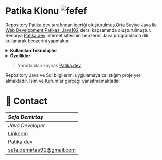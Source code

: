 # Patika Klonu ![fefef](https://user-images.githubusercontent.com/39422788/225332027-81e1eee3-601f-42ae-b6b4-349118f754e3.png) 


Repository Patika.dev tarafından içeriği oluşturulmuş.[Orta Seviye Java ile Web Development Patikası Java102](https://app.patika.dev/paths/orta-seviye-java-ile-web-development-patikasi) dersi kapsamında oluşturulmuştur. Senorya [Patika.dev](https://www.patika.dev/) internet sitesinin benzerini Java programlama dili kullanarak benzerini yapmaktır. 
<details><summary><b>Kullanılan Teknolojiler</b></summary>
   <p>
  <ul>
     <li>Java</li>
  <li>Java JDBS</li>
  <li>Java Swing</li>
  <li>SQL</li>
  <li>PostgreSQL</li>
  </ul> 
</p>
</details>

<details><summary><b>Özellikler</b></summary>

<p>
 <ul>
  <li>Operatör</li>
   <p>
   <br> - Sisteme Kullanıcı ekleme yetkisi vardır.
   <br> - Sistem üzerinden arama yaparak kullanıcılara ulaşabilir.
   <br>- Eğitmenlere ders atayabilir , silebilir ve düzenleyebilir.   
   <br>- Patika oluşturabilir ve patikaların derslerini belirleyebilir
  </p>
  <li> Eğitmen</li>
   <p>
   <br> - Operator tarafından atanan dersin içeriğini oluşrabilir , silebilir ve güncelleyebilir.
   <br>- Derslerle ilgili başlıklarına göre ders oluşturabilir.  
  </p>
  <li> Öğrenci</li>
   <p>
   <br> - Kayıt olabilir.
   <br> - İstediği Patikaya katılabilir ve ders takibi yapabilir.
   <br> - Ders ekranı ile istediği ders ile alakalı buton tanımlanan linkle dersi patika.dev üzerinden takip edebilir.    <br> - İçeriklerle alakalı soruları çözebilir.
   <br> - Dersle ilgili yorumları görebilir ve yorum ekleyebilir.
     
  </p>

   </ul>
</p>
</details>


> Yararlanılan kaynak [Patika.dev]([https://www.youtube.com/@KodlamaVakti](https://app.patika.dev/courses/java-102/patikaklon-8))


Repository Java ve Sql bilgilerimi uygulamaya çalıştığım proje yer almaktadır. İsim ve Kurumlar gerçeği yansıtmamaktadır.


# :e-mail: Contact

|***Sefa Demirtaş***|
|:-------------|
|*Java Developer*|
|[Linkedin](linkedin.com/in/sefa-demirtaş-86b473230)|
|[Patika.dev](https://app.patika.dev/sefad)|
|sefa.demirtas91@gmail.com|

